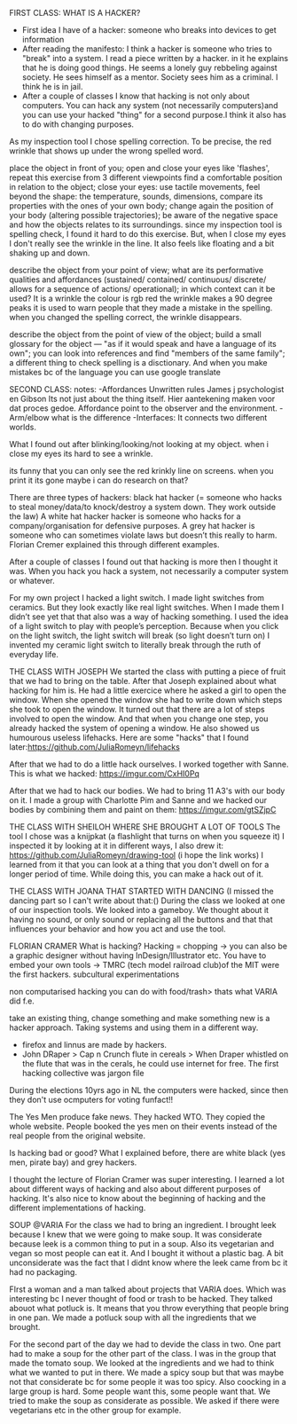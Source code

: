 FIRST CLASS:
WHAT IS A HACKER?
- First idea I have of a hacker: someone who breaks into devices to get information
- After reading the manifesto: I think a hacker is someone who tries to "break" into a system. I read a piece written by a 
hacker. in it he explains that he is doing good things. He seems a lonely guy rebbeling against society. He sees himself as 
a mentor. Society sees him as a criminal. I think he is in jail.
- After a couple of classes I know that hacking is not only about computers. You can hack any system (not necessarily 
computers)and you can use your hacked "thing" for a second purpose.I think it also has to do with changing purposes. 

As my inspection tool I chose spelling correction. To be precise, the red wrinkle that shows up under the wrong spelled word.

place the object in front of you; open and close your eyes like 'flashes', repeat this exercise
from 3 different viewpoints find a comfortable position in relation to the object; close your eyes: 
use tactile movements, feel beyond the shape: the temperature, sounds, dimensions, compare its properties 
with the ones of your own body; change again the position of your body (altering possible trajectories);
be aware of the negative space and how the objects relates to its surroundings.
  since my inspection tool is spelling check, I found it hard to do this exercise. But, when I close my eyes I don't really 
  see the wrinkle in the line. It also feels like floating and a bit shaking up and down. 
  
describe the object from your point of view; what are its performative qualities and affordances (sustained/ contained/ 
continuous/ discrete/ allows for a sequence of actions/ operational); in which context can it be used?
  It is a wrinkle 
  the colour is rgb red
  the wrinkle makes a 90 degree peaks
  it is used to warn people that they made a mistake in the spelling.
  when you changed the spelling correct, the wrinkle disappears.
  
describe the object from the point of view of the object; build a small glossary for the object — "as if it would speak 
and have a language of its own"; you can look into references and find "members of the same family";
  a different thing to check spelling is a disctionary. And when you make mistakes bc of the language you can use google 
  translate

SECOND CLASS:
notes:
-Affordances
Unwritten rules
James j psychologist en Gibson
Its not just about the thing itself. 
Hier aantekening maken voor dat proces gedoe. 
Affordance point to the observer and the environment.
-Arm/elbow what is the difference
-Interfaces:
It connects two different worlds. 

What I found out after blinking/looking/not looking at my object.
when i close my eyes its hard to see a wrinkle.

its funny that you can only see the red krinkly line on screens. when you print it its gone 
maybe i can do research on that?


There are three types of hackers: black hat hacker (= someone who hacks to steal money/data/to knock/destroy a system down. They work outside the law) A white hat hacker hacker is someone who hacks for a company/organisation for defensive purposes. A grey hat hacker is someone who can sometimes violate laws but doesn’t this really to harm. Florian Cremer explained this through different examples.  

After a couple of classes I found out that hacking is more then I thought it was. When you hack you hack a system, not necessarily a computer system or whatever. 

For my own project I hacked a light switch. I made light switches from ceramics. But they look exactly like real light switches. When I made them I didn’t see yet that that also was a way of hacking something. I used the idea of a light switch to play with people’s perception. Because when you click on the light switch, the light switch will break (so light doesn’t turn on) I invented my ceramic light switch to literally break through the ruth of everyday life. 

THE CLASS WITH JOSEPH
We started the class with putting a piece of fruit that we had to bring on the table. After that Joseph explained about what hacking for him is. He had a little exercice where he asked a girl to open the window. When she opened the window she had to write down which steps she took to open the window. It turned out that there are a lot of steps involved to open the window. And that when you change one step, you already hacked the system of opening a window. 
He also showed us humourous useless lifehacks. Here are some "hacks" that I found later:https://github.com/JuliaRomeyn/lifehacks

After that we had to do a little hack ourselves. I worked together with Sanne. This is what we hacked: https://imgur.com/CxHI0Pq

After that we had to hack our bodies. We had to bring 11 A3's with our body on it. I made a group with Charlotte Pim and Sanne and we hacked our bodies by combining them and paint on them: https://imgur.com/gtSZjpC

THE CLASS WITH SHEILOH WHERE SHE BROUGHT A LOT OF TOOLS 
The tool I chose was a knijpkat (a flashlight that turns on when you squeeze it) I inspected it by looking at it in different ways, I also drew it:   https://github.com/JuliaRomeyn/drawing-tool
(i hope the link works)
I learned from it that you can look at a thing that you don't dwell on for a longer period of time. While doing this, you can 
make a hack out of it.

THE CLASS WITH JOANA THAT STARTED WITH DANCING (I missed the dancing part so I can't write about that:()
During the class we looked at one of our inspection tools. We looked into a gameboy. We thought about it having no sound, or only sound or replacing all the buttons and that that influences your behavior and how you act and use the tool. 

FLORIAN CRAMER
What is hacking? Hacking = chopping
-> you can also be a graphic designer without having InDesign/Illustrator etc. You have to embed your own tools
-> TMRC (tech model railroad club)of the MIT were the first hackers. subcultural experimentations

non computarised hacking you can do with food/trash> thats what VARIA did f.e.

take an existing thing, change something and make something new is a hacker approach. Taking systems and using them in a different way. 

- firefox and linnus are made by hackers. 
- John DRaper > Cap n Crunch flute in cereals > When Draper whistled on the flute that was in the cerals, he could use internet for free. 
The first hacking collective was jargon file

During the elections 10yrs ago in NL the computers were hacked, since then they don't use ocmputers for voting funfact!!

The Yes Men produce fake news. They hacked WTO. They copied the whole website. People booked the yes men on their events instead of the real people from the original website. 

Is hacking bad or good? What I explained before, there are white black (yes men, pirate bay) and grey hackers.


I thought the lecture of Florian Cramer was super interesting. I learned a lot about different ways of hacking and also about different purposes of hacking. It's also nice to know about the beginning of hacking and the different implementations of hacking. 


SOUP @VARIA
For the class we had to bring an ingredient. I brought leek because I knew that we were going to make soup. It was considerate because leek is a common thing to put in a soup. Also its vegetarian and vegan so most people can eat it. And I bought it without a plastic bag. A bit unconsiderate was the fact that I didnt know where the leek came from bc it had no packaging. 

FIrst a woman and a man talked about projects that VARIA does. Which was interesting bc I never thought of food or trash to be hacked. They talked abouot what potluck is. It means that you throw everything that people bring in one pan. We made a potluck soup with all the ingredients that we brought. 

For the second part of the day we had to devide the class in two. One part had to make a soup for the other part of the class. I was in the group that made the tomato soup. We looked at the ingredients and we had to think what we wanted to put in there. We made a spicy soup but that was maybe not that considerate bc for some people it was too spicy. Also coocking in a large group is hard. Some people want this, some people want that. We tried to make the soup as considerate as possible. We asked if there were vegetarians etc in the other group for example. 






  





